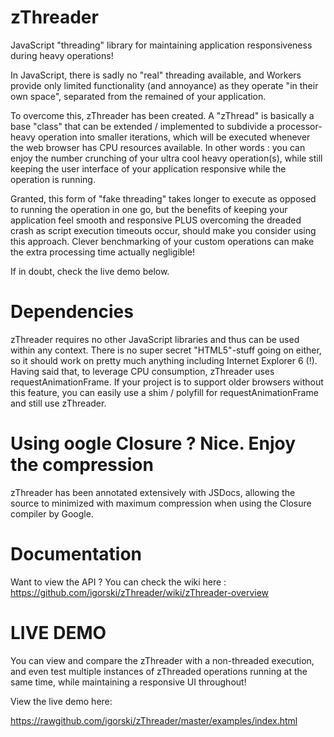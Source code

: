 zThreader
=========

JavaScript "threading" library for maintaining application responsiveness during heavy operations!

In JavaScript, there is sadly no "real" threading available, and Workers provide only limited functionality (and annoyance)
as they operate "in their own space", separated from the remained of your application.

To overcome this, zThreader has been created. A "zThread" is basically a base "class" that can be extended / implemented
to subdivide a processor-heavy operation into smaller iterations, which will be executed whenever the web browser has CPU
resources available. In other words : you can enjoy the number crunching of your ultra cool heavy operation(s), while still
keeping the user interface of your application responsive while the operation is running.

Granted, this form of "fake threading" takes longer to execute as opposed to running the operation in one go, but the benefits
of keeping your application feel smooth and responsive PLUS overcoming the dreaded crash as script execution timeouts occur,
should make you consider using this approach. Clever benchmarking of your custom operations can make the extra processing
time actually negligible!

If in doubt, check the live demo below.

Dependencies
============

zThreader requires no other JavaScript libraries and thus can be used within any context. There is no super secret
"HTML5"-stuff going on either, so it should work on pretty much anything including Internet Explorer 6 (!). Having said
that, to leverage CPU consumption, zThreader uses requestAnimationFrame. If your project is to support older browsers
without this feature, you can easily use a shim / polyfill for requestAnimationFrame and still use zThreader.

Using oogle Closure ? Nice. Enjoy the compression
=================================================

zThreader has been annotated extensively with JSDocs, allowing the source to minimized with maximum compression when
using the Closure compiler by Google.

Documentation
=============

Want to view the API ? You can check the wiki here : https://github.com/igorski/zThreader/wiki/zThreader-overview

LIVE DEMO
=========

You can view and compare the zThreader with a non-threaded execution, and even test multiple instances of zThreaded operations
running at the same time, while maintaining a responsive UI throughout!

View the live demo here:

https://rawgithub.com/igorski/zThreader/master/examples/index.html
